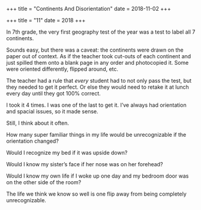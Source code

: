 +++
title = "Continents And Disorientation"
date = 2018-11-02
+++

+++
title = "11"
date = 2018
+++

In 7th grade, the very first geography test of the year was a test to label all 7 continents.

Sounds easy, but there was a caveat: the continents were drawn on the paper out of context. As if the teacher took cut-outs of each continent and just spilled them onto a blank page in any order and photocopied it. Some were oriented differently, flipped around, etc.

The teacher had a rule that _every_ student had to not only pass the test, but they needed to get it perfect. Or else they would need to retake it at lunch every day until they got 100% correct.

I took it 4 times. I was one of the last to get it. I&#8217;ve always had orientation and spacial issues, so it made sense.

Still, I think about it often.

How many super familiar things in my life would be unrecognizable if the orientation changed?

Would I recognize my bed if it was upside down?

Would I know my sister&#8217;s face if her nose was on her forehead?

Would I know my own life if I woke up one day and my bedroom door was on the other side of the room?

The life we think we know so well is one flip away from being completely unrecognizable.